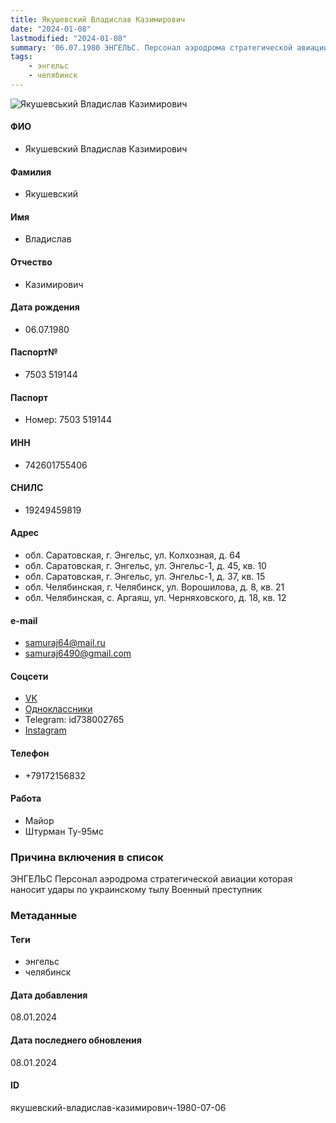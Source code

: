 ```yaml
---
title: Якушевский Владислав Казимирович
date: "2024-01-08"
lastmodified: "2024-01-08"
summary: '06.07.1980 ЭНГЕЛЬС. Персонал аэродрома стратегической авиации которая наносит удары по украинскому тылу. Военный преступник'
tags: 
    - энгельс
    - челябинск
---
```

<!--# pp2-->
<!--## Фигурант-->
<!--### Личные данные-->
<!--#### Фото-->
![Якушевський Владислав Казимирович](https://molfar.com/images/optimized/1696948552_1559483399.png)
#### ФИО
- Якушевский Владислав Казимирович
#### Фамилия
- Якушевский
#### Имя
- Владислав
#### Отчество
- Казимирович
#### Дата рождения
- 06.07.1980
#### Паспорт№
- 7503 519144
#### Паспорт
- Номер: 7503 519144
#### ИНН
- 742601755406
#### СНИЛС
- 19249459819
#### Адрес
- обл. Саратовская, г. Энгельс, ул. Колхозная, д. 64
- обл. Саратовская, г. Энгельс, ул. Энгельс-1, д. 45, кв. 10
- обл. Саратовская, г. Энгельс, ул. Энгельс-1, д. 37, кв. 15
- обл. Челябинская, г. Челябинск, ул. Ворошилова, д. 8, кв. 21
- обл. Челябинская, с. Аргаяш, ул. Черняховского, д. 18, кв. 12
#### e-mail
- samuraj64@mail.ru
- samuraj6490@gmail.com
#### Соцсети
- [VK](https://vk.com/id630830856)
- [Одноклассники](https://ok.ru/profile/331438943749)
- Telegram: id738002765
- [Instagram](https://www.instagram.com/vladislav_yakush/)
#### Телефон
- +79172156832
#### Работа
- Майор
- Штурман Ту-95мс
### Причина включения в список
ЭНГЕЛЬС
Персонал аэродрома стратегической авиации которая наносит удары по украинскому тылу
Военный преступник
### Метаданные
#### Теги
- энгельс
- челябинск
#### Дата добавления
08.01.2024
#### Дата последнего обновления
08.01.2024
#### ID
якушевский-владислав-казимирович-1980-07-06
<!--## END;-->
